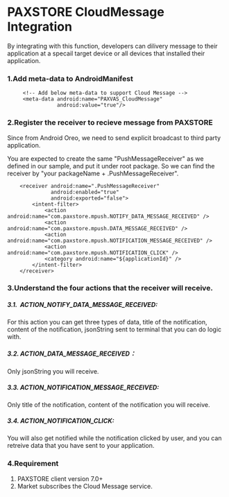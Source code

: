 # PAXSTORE CloudMessage Integration

By integrating with this function, developers can dilivery message to their application at a specail target device or all devices that installed their application.

### 1.Add meta-data to AndroidManifest
         <!-- Add below meta-data to support Cloud Message -->
         <meta-data android:name="PAXVAS_CloudMessage"
                    android:value="true"/>

### 2.Register the receiver to recieve message from PAXSTORE
Since from Android Oreo, we need to send explicit broadcast to third party application.

You are expected to create the same "PushMessageReceiver" as we defined in our sample, and put it under root package. So we can find the receiver by "your packageName + .PushMessageReceiver".

 	    <receiver android:name=".PushMessageReceiver"
                  android:enabled="true"
                  android:exported="false">
            <intent-filter>
                <action android:name="com.paxstore.mpush.NOTIFY_DATA_MESSAGE_RECEIVED" />
                <action android:name="com.paxstore.mpush.DATA_MESSAGE_RECEIVED" />
                <action android:name="com.paxstore.mpush.NOTIFICATION_MESSAGE_RECEIVED" />
                <action android:name="com.paxstore.mpush.NOTIFICATION_CLICK" />
                <category android:name="${applicationId}" />
            </intent-filter>
        </receiver>

### 3.Understand the four actions that the receiver will receive.
##### 3.1.  ACTION_NOTIFY_DATA_MESSAGE_RECEIVED:  
For this action you can get three types of data, title of the notification, content of the notification, jsonString sent to terminal that you can do logic with.
##### 3.2. ACTION_DATA_MESSAGE_RECEIVED：
Only jsonString you will receive.
##### 3.3. ACTION_NOTIFICATION_MESSAGE_RECEIVED: 
Only title of the notification, content of the notification you will receive.
##### 3.4. ACTION_NOTIFICATION_CLICK:
You will also get notified while the notification clicked by user, and you can retreive data that you have sent to your application.


### 4.Requirement
1. PAXSTORE client version 7.0+
2. Market subscribes the Cloud Message service.
